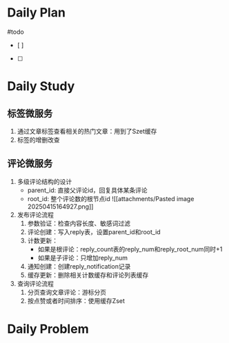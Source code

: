 # Daily Plan
#todo
- [ ] 
- [ ] 
# Daily Study
## 标签微服务
1. 通过文章标签查看相关的热门文章：用到了Szet缓存
2. 标签的增删改查
## 评论微服务
1. 多级评论结构的设计
   - parent_id: 直接父评论id，回复具体某条评论
   - root_id: 整个评论数的根节点id
   ![[attachments/Pasted image 20250415164927.png]]
1. 发布评论流程
	1. 参数验证：检查内容长度、敏感词过滤
	2. 评论创建：写入reply表，设置parent_id和root_id
	3. 计数更新：
	    - 如果是根评论：reply_count表的reply_num和reply_root_num同时+1
	    - 如果是子评论：只增加reply_num
	4. 通知创建：创建reply_notification记录
	5. 缓存更新：删除相关计数缓存和评论列表缓存
2. 查询评论流程
	1. 分页查询文章评论：游标分页
	2. 按点赞或者时间排序：使用缓存Zset

# Daily Problem